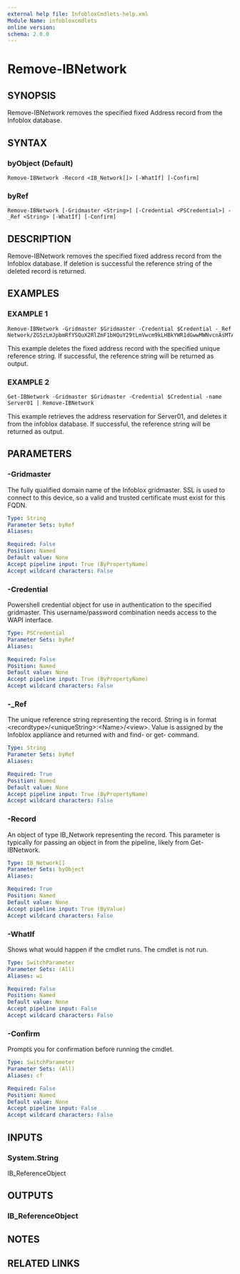 ```yaml
---
external help file: InfobloxCmdlets-help.xml
Module Name: infobloxcmdlets
online version: 
schema: 2.0.0
---
```


# Remove-IBNetwork

## SYNOPSIS
Remove-IBNetwork removes the specified fixed Address record from the Infoblox database.

## SYNTAX

### byObject (Default)
```
Remove-IBNetwork -Record <IB_Network[]> [-WhatIf] [-Confirm]
```

### byRef
```
Remove-IBNetwork [-Gridmaster <String>] [-Credential <PSCredential>] -_Ref <String> [-WhatIf] [-Confirm]
```

## DESCRIPTION
Remove-IBNetwork removes the specified fixed address record from the Infoblox database. 
If deletion is successful the reference string of the deleted record is returned.

## EXAMPLES

###  EXAMPLE 1 
```
Remove-IBNetwork -Gridmaster $Gridmaster -Credential $Credential -_Ref Network/ZG5zLmJpbmRfYSQuX2RlZmF1bHQuY29tLmVwcm9kLHBkYWR1dGwwMWNvcnAsMTAuOTYuMTA1LjE5MQ:192.168.1.1/default
```

This example deletes the fixed address record with the specified unique reference string. 
If successful, the reference string will be returned as output.

###  EXAMPLE 2 
```
Get-IBNetwork -Gridmaster $Gridmaster -Credential $Credential -name Server01 | Remove-IBNetwork
```

This example retrieves the address reservation for Server01, and deletes it from the infoblox database. 
If successful, the reference string will be returned as output.

## PARAMETERS

### -Gridmaster
The fully qualified domain name of the Infoblox gridmaster. 
SSL is used to connect to this device, so a valid and trusted certificate must exist for this FQDN.

```yaml
Type: String
Parameter Sets: byRef
Aliases: 

Required: False
Position: Named
Default value: None
Accept pipeline input: True (ByPropertyName)
Accept wildcard characters: False
```

### -Credential
Powershell credential object for use in authentication to the specified gridmaster. 
This username/password combination needs access to the WAPI interface.

```yaml
Type: PSCredential
Parameter Sets: byRef
Aliases: 

Required: False
Position: Named
Default value: None
Accept pipeline input: True (ByPropertyName)
Accept wildcard characters: False
```

### -_Ref
The unique reference string representing the record. 
String is in format \<recordtype\>/\<uniqueString\>:\<Name\>/\<view\>. 
Value is assigned by the Infoblox appliance and returned with and find- or get- command.

```yaml
Type: String
Parameter Sets: byRef
Aliases: 

Required: True
Position: Named
Default value: None
Accept pipeline input: True (ByPropertyName)
Accept wildcard characters: False
```

### -Record
An object of type IB_Network representing the record. 
This parameter is typically for passing an object in from the pipeline, likely from Get-IBNetwork.

```yaml
Type: IB_Network[]
Parameter Sets: byObject
Aliases: 

Required: True
Position: Named
Default value: None
Accept pipeline input: True (ByValue)
Accept wildcard characters: False
```

### -WhatIf
Shows what would happen if the cmdlet runs.
The cmdlet is not run.

```yaml
Type: SwitchParameter
Parameter Sets: (All)
Aliases: wi

Required: False
Position: Named
Default value: None
Accept pipeline input: False
Accept wildcard characters: False
```

### -Confirm
Prompts you for confirmation before running the cmdlet.

```yaml
Type: SwitchParameter
Parameter Sets: (All)
Aliases: cf

Required: False
Position: Named
Default value: None
Accept pipeline input: False
Accept wildcard characters: False
```

## INPUTS

### System.String
IB_ReferenceObject

## OUTPUTS

### IB_ReferenceObject

## NOTES

## RELATED LINKS

